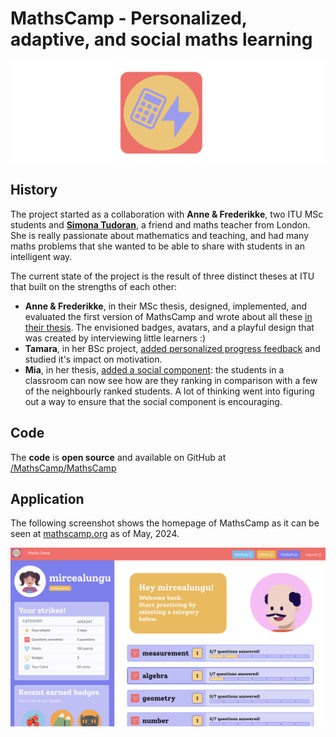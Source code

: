 # MathsCamp - Personalized, adaptive, and social maths learning 

![](../docs/assets/mathscamp-logo.png)
## History 

The project started as a collaboration with **Anne & Frederikke**, two ITU MSc students and  [**Simona Tudoran**](https://www.linkedin.com/in/simona-tudoran-7a974a21/), a friend and maths teacher from London. She is really passionate about mathematics and teaching, and had many maths problems that she wanted to be able to share with students in an intelligent way. 

The current state of the project is the result of three distinct theses at ITU that built on the strengths of each other: 

- **Anne & Frederikke**, in their MSc thesis, designed, implemented, and evaluated the first version of MathsCamp and wrote about all these [in their thesis](../docs/assets/theses/AnneFrederikke--Designing%20a%20personalized%20learning%20app.pdf). The envisioned badges, avatars, and a playful design that was created by interviewing little learners :)
- **Tamara**, in her BSc project, [added personalized progress feedback](../docs/assets/theses/Thesis-Tamara-MathsCamp_Personal_Progress_Feedback.pdf) and studied it's impact on motivation. 
- **Mia**, in her thesis, [added a social component](../docs/assets/theses/Mia_Ronnelund_Thesis_2022.pdf): the students in a classroom can now see how are they ranking in comparison with a few of the neighbourly ranked students. A lot of thinking went into figuring out a way to ensure that the social component is encouraging. 


## Code 

The **code** is **open source** and available on GitHub at [/MathsCamp/MathsCamp](https://github.com/MathsCamp/MathsCamp)



## Application 

The following screenshot shows the homepage of MathsCamp as it can be seen at [mathscamp.org](https://mathscamp.org) as of May, 2024. 

![](../docs/assets/state-of-mathscamp-2024.png)


